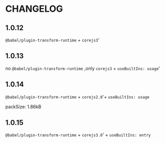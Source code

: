 # CHANGELOG

## 1.0.12

`@babel/plugin-transform-runtime` + `corejs3`'

## 1.0.13

no `@babel/plugin-transform-runtime` ,only `corejs3`  + `useBuiltIns: usage`'

## 1.0.14

`@babel/plugin-transform-runtime` + `corejs2.0`'+ `useBuiltIns: usage`

packSize: 1.86kB

## 1.0.15

`@babel/plugin-transform-runtime` + `corejs3.0`' + `useBuiltIns: entry`
